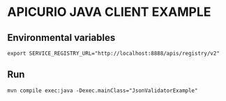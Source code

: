 # APICURIO JAVA CLIENT EXAMPLE

## Environmental variables
```shell
export SERVICE_REGISTRY_URL="http://localhost:8888/apis/registry/v2"
```

## Run

```shell
mvn compile exec:java -Dexec.mainClass="JsonValidatorExample"
```
